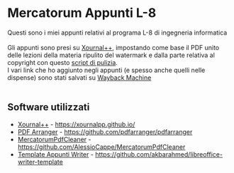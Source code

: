 # Mercatorum Appunti L-8
Questi sono i miei appunti relativi al programa L-8 di ingegneria informatica<br>
<br>
Gli appunti sono presi su [Xournal++](https://xournalpp.github.io/), impostando come base il PDF unito delle lezioni della materia ripulito del watermark e dalla  parte relativa al copyright con questo [script di pulizia](https://github.com/AlessioCappe/MercatorumPdfCleaner).
<br>
I vari link che ho aggiunto negli appunti (e spesso anche quelli nelle dispense) sono stati salvati su [Wayback Machine](https://web.archive.org/)
<br>
<br>
## Software utilizzati ##
- [Xournal++](https://xournalpp.github.io/) - https://xournalpp.github.io/ 
- [PDF Arranger](https://github.com/pdfarranger/pdfarranger) - https://github.com/pdfarranger/pdfarranger
- [MercatorumPdfCleaner](https://github.com/AlessioCappe/MercatorumPdfCleaner) - https://github.com/AlessioCappe/MercatorumPdfCleaner
- [Template Appunti Writer](https://github.com/akbarahmed/libreoffice-writer-template) - https://github.com/akbarahmed/libreoffice-writer-template

